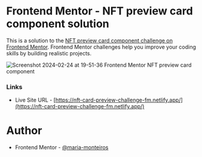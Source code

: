 # Frontend Mentor - NFT preview card component solution

This is a solution to the [NFT preview card component challenge on Frontend Mentor](https://www.frontendmentor.io/challenges/nft-preview-card-component-SbdUL_w0U). 
Frontend Mentor challenges help you improve your coding skills by building realistic projects. 

![Screenshot 2024-02-24 at 19-51-36 Frontend Mentor NFT preview card component](https://github.com/maria-monteiros/NFT-Preview-Card-Component/assets/104790525/2cddd92d-ecb4-4c12-9923-64768abd659a)

### Links

- Live Site URL - [https://nft-card-preview-challenge-fm.netlify.app/](https://nft-card-preview-challenge-fm.netlify.app/)

# Author 

- Frontend Mentor - [@maria-monteiros](https://www.frontendmentor.io/profile/maria-monteiros)
